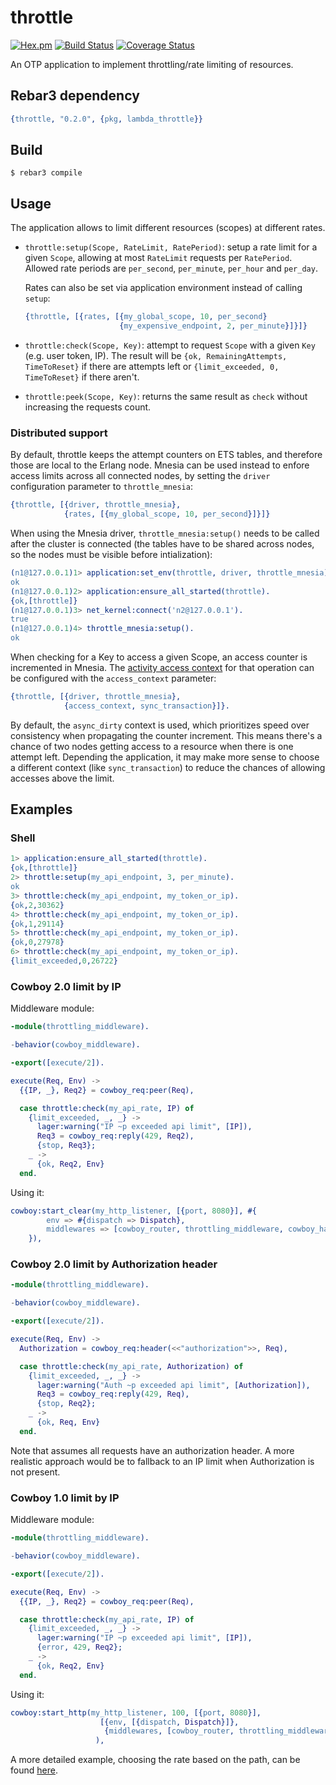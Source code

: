 # throttle
[![Hex.pm](https://img.shields.io/hexpm/v/lambda_throttle.svg)](https://hex.pm/packages/lambda_throttle)
[![Build Status](https://travis-ci.org/lambdaclass/throttle.svg?branch=master)](https://travis-ci.org/lambdaclass/throttle)
[![Coverage Status](https://coveralls.io/repos/github/lambdaclass/throttle/badge.svg?branch=master)](https://coveralls.io/github/lambdaclass/throttle?branch=master)

An OTP application to implement throttling/rate limiting of resources.

## Rebar3 dependency

```erl
{throttle, "0.2.0", {pkg, lambda_throttle}}
```

## Build

    $ rebar3 compile

## Usage

The application allows to limit different resources (scopes) at different rates.

*  `throttle:setup(Scope, RateLimit, RatePeriod)`: setup a rate limit
   for a given `Scope`, allowing at most `RateLimit` requests per
   `RatePeriod`. Allowed rate periods are `per_second`, `per_minute`,
   `per_hour` and `per_day`.

   Rates can also be set via application environment instead of
   calling `setup`:

   ```erlang
   {throttle, [{rates, [{my_global_scope, 10, per_second}
                        {my_expensive_endpoint, 2, per_minute}]}]}
   ```

* `throttle:check(Scope, Key)`: attempt to request `Scope` with a
  given `Key` (e.g. user token, IP). The result will be `{ok,
  RemainingAttempts, TimeToReset}` if there are attempts left or
  `{limit_exceeded, 0, TimeToReset}` if there aren't.

* `throttle:peek(Scope, Key)`: returns the same result as `check`
  without increasing the requests count.

### Distributed support

By default, throttle keeps the attempt counters on ETS tables, and
therefore those are local to the Erlang node. Mnesia can be used
instead to enfore access limits across all connected nodes, by setting
the `driver` configuration parameter to `throttle_mnesia`:

``` erlang
{throttle, [{driver, throttle_mnesia},
            {rates, [{my_global_scope, 10, per_second}]}]}
```

When using the Mnesia driver, `throttle_mnesia:setup()` needs to be
called after the cluster is connected (the tables have to be shared across
nodes, so the nodes must be visible before intialization):

``` erlang
(n1@127.0.0.1)1> application:set_env(throttle, driver, throttle_mnesia).
ok
(n1@127.0.0.1)2> application:ensure_all_started(throttle).
{ok,[throttle]}
(n1@127.0.0.1)3> net_kernel:connect('n2@127.0.0.1').
true
(n1@127.0.0.1)4> throttle_mnesia:setup().
ok
```

When checking for a Key to access a given Scope, an access counter is
incremented in Mnesia. The
[activity access context](http://learnyousomeerlang.com/mnesia#access-and-context)
for that operation can be configured with the `access_context`
parameter:

``` erlang
{throttle, [{driver, throttle_mnesia},
            {access_context, sync_transaction}]}.
```

By default, the `async_dirty` context is used, which prioritizes speed
over consistency when propagating the counter increment. This means
there's a chance of two nodes getting access to a resource when there
is one attempt left. Depending the application, it may make more
sense to choose a different context (like `sync_transaction`) to
reduce the chances of allowing accesses above the limit.

## Examples

### Shell
``` erlang
1> application:ensure_all_started(throttle).
{ok,[throttle]}
2> throttle:setup(my_api_endpoint, 3, per_minute).
ok
3> throttle:check(my_api_endpoint, my_token_or_ip).
{ok,2,30362}
4> throttle:check(my_api_endpoint, my_token_or_ip).
{ok,1,29114}
5> throttle:check(my_api_endpoint, my_token_or_ip).
{ok,0,27978}
6> throttle:check(my_api_endpoint, my_token_or_ip).
{limit_exceeded,0,26722}
```

### Cowboy 2.0 limit by IP

Middleware module:

``` erlang
-module(throttling_middleware).

-behavior(cowboy_middleware).

-export([execute/2]).

execute(Req, Env) ->
  {{IP, _}, Req2} = cowboy_req:peer(Req),

  case throttle:check(my_api_rate, IP) of
    {limit_exceeded, _, _} ->
      lager:warning("IP ~p exceeded api limit", [IP]),
      Req3 = cowboy_req:reply(429, Req2),
      {stop, Req3};
    _ ->
      {ok, Req2, Env}
  end.
```

Using it:

``` erlang
cowboy:start_clear(my_http_listener, [{port, 8080}], #{
		env => #{dispatch => Dispatch},
		middlewares => [cowboy_router, throttling_middleware, cowboy_handler]
	}),
```

### Cowboy 2.0 limit by Authorization header

``` erlang
-module(throttling_middleware).

-behavior(cowboy_middleware).

-export([execute/2]).

execute(Req, Env) ->
  Authorization = cowboy_req:header(<<"authorization">>, Req),

  case throttle:check(my_api_rate, Authorization) of
    {limit_exceeded, _, _} ->
      lager:warning("Auth ~p exceeded api limit", [Authorization]),
      Req3 = cowboy_req:reply(429, Req),
      {stop, Req2};
    _ ->
      {ok, Req, Env}
  end.
```

Note that assumes all requests have an authorization header. A more
realistic approach would be to fallback to an IP limit when
Authorization is not present.

### Cowboy 1.0 limit by IP

Middleware module:

``` erlang
-module(throttling_middleware).

-behavior(cowboy_middleware).

-export([execute/2]).

execute(Req, Env) ->
  {{IP, _}, Req2} = cowboy_req:peer(Req),

  case throttle:check(my_api_rate, IP) of
    {limit_exceeded, _, _} ->
      lager:warning("IP ~p exceeded api limit", [IP]),
      {error, 429, Req2};
    _ ->
      {ok, Req2, Env}
  end.
```

Using it:

``` erlang
cowboy:start_http(my_http_listener, 100, [{port, 8080}],
                    [{env, [{dispatch, Dispatch}]},
                     {middlewares, [cowboy_router, throttling_middleware, cowboy_handler]}]
                   ),
```

A more detailed example, choosing the rate based on the path, can be found [here](https://github.com/lambdaclass/holiday_ping/blob/26a3d83faaad6977c936a40fe273cd45954d9259/src/throttling_middleware.erl).
